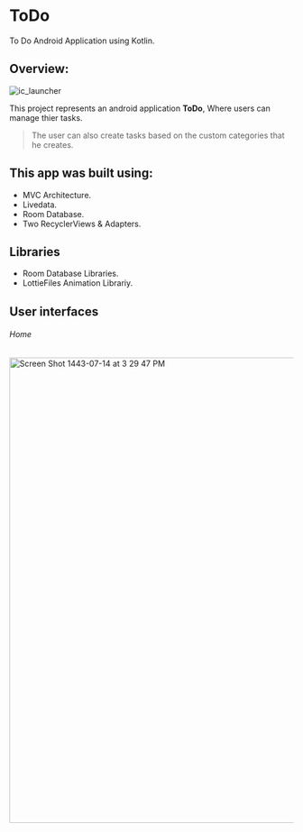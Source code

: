 # ToDo
To Do Android Application using Kotlin.

## Overview:
![ic_launcher](https://user-images.githubusercontent.com/92246795/154055062-48b44deb-bba6-4d05-bf70-5efd32e8697a.png)

This project represents an android application **ToDo**, Where users can manage thier tasks.
> The user can also create tasks based on the custom categories that he creates.

## This app was built using:
* MVC Architecture.
* Livedata.
* Room Database.
* Two RecyclerViews & Adapters.

## Libraries
* Room Database Libraries.
* LottieFiles Animation Librariy.

## User interfaces
###### Home
<img width="826" alt="Screen Shot 1443-07-14 at 3 29 47 PM" src="https://user-images.githubusercontent.com/92246795/154062475-44e0d0ac-4f65-4f0d-836f-ec8a73137ccb.png">

